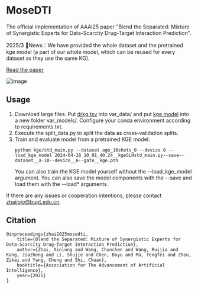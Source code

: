 # MoseDTI
The official implementation of AAAI25 paper "Blend the Separated: Mixture of Synergistic Experts for Data-Scarcity Drug-Target Interaction Prediction".

2025/3 📢News：We have provided the whole dataset and the pretrained kge model (a part of our whole model, which can be reused for every dataset as they use the same KG).

[Read the paper](http://www.shichuan.org/doc/187.pdf)

![image](https://github.com/user-attachments/assets/5400104b-7b78-4f35-8852-97a8971a86bb)

## Usage
1. Download large files. Put [drkg.tsv](https://drive.google.com/file/d/1-pRYRtgcNFqxeL3Q9ZgxIU5rnJbfKB8M/view?usp=sharing) into var_data/ and put [kge model](https://drive.google.com/file/d/1_RCRrHJBosWycpqzxXxzrmJYCGWaJfc8/view?usp=sharing) into a new folder var_models/. Configure your conda environment according to requirements.txt.
2. Execute the split_data.py to split the data as cross-validation splits.
3. Train and evaluate model from a pretrained KGE model: 
   ```
   python kge/std_main.py --dataset ago_10shots_0 --device 0 --load_kge_model 2024-04-28_10_01_40.24__kgeSLHstd_main.py--save--dataset__a-10--device__6--gate__kge.pth
   ```
   You can also train the KGE model yourself without the --load_kge_model argument. You can also save the model components with the --save and load them with the --load* arguments.

If there are any issues or cooperation intentions, please contact zhaijojo@bupt.edu.cn.

## Citation
```
@inproceedings{zhai2025mosedti,
    title={Blend the Separated: Mixture of Synergistic Experts for Data-Scarcity Drug-Target Interaction Prediction},
    author={Zhai, Xinlong and Wang, Chunchen and Wang, Ruijia and Kang, Jiazheng and Li, Shujie and Chen, Boyu and Ma, Tengfei and Zhou, Zikai and Yang, Cheng and Shi, Chuan},
    booktitle={Association for The Advancement of Artificial Intelligence},
    year={2025}
}
```
